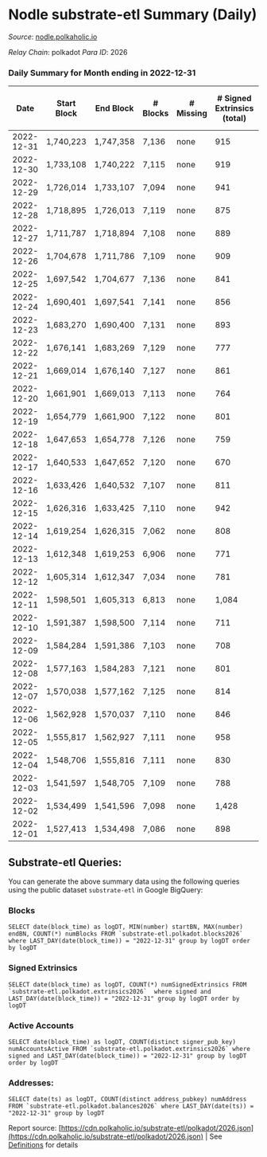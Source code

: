 # Nodle substrate-etl Summary (Daily)

_Source_: [nodle.polkaholic.io](https://nodle.polkaholic.io)

*Relay Chain*: polkadot
*Para ID*: 2026



### Daily Summary for Month ending in 2022-12-31


| Date | Start Block | End Block | # Blocks | # Missing | # Signed Extrinsics (total) | # Active Accounts | # Addresses with Balances | # Events | # Transfers | # XCM Transfers In | # XCM Transfers Out |
| ---- | ----------- | --------- | -------- | --------- | --------------------------- | ----------------- | ------------------------- | -------- | ----------- | ------------------ | ------------------- |
| 2022-12-31 | 1,740,223 | 1,747,358 | 7,136 | none  | 915 | 591 | 662,613 | 91,515 | 70,397  |   |   |
| 2022-12-30 | 1,733,108 | 1,740,222 | 7,115 | none  | 919 | 629 | 662,178 | 80,942 | 59,852  |   |   |
| 2022-12-29 | 1,726,014 | 1,733,107 | 7,094 | none  | 941 | 658 | 661,842 | 91,510 | 70,532  |   |   |
| 2022-12-28 | 1,718,895 | 1,726,013 | 7,119 | none  | 875 | 576 | 661,480 | 91,736 | 70,903  |   |   |
| 2022-12-27 | 1,711,787 | 1,718,894 | 7,108 | none  | 889 | 563 | 661,108 | 91,101 | 70,310  |   |   |
| 2022-12-26 | 1,704,678 | 1,711,786 | 7,109 | none  | 909 | 594 | 660,733 | 87,517 | 66,469  |   |   |
| 2022-12-25 | 1,697,542 | 1,704,677 | 7,136 | none  | 841 | 591 | 660,386 | 83,660 | 63,303  |   |   |
| 2022-12-24 | 1,690,401 | 1,697,541 | 7,141 | none  | 856 | 577 |  | 87,378 | 66,696  |   |   |
| 2022-12-23 | 1,683,270 | 1,690,400 | 7,131 | none  | 893 | 465 |  | 156,937 | 70,091  |   |   |
| 2022-12-22 | 1,676,141 | 1,683,269 | 7,129 | none  | 777 | 524 |  | 91,362 | 71,636  |   |   |
| 2022-12-21 | 1,669,014 | 1,676,140 | 7,127 | none  | 861 | 545 |  | 92,322 | 72,113  |   |   |
| 2022-12-20 | 1,661,901 | 1,669,013 | 7,113 | none  | 764 | 480 |  | 92,329 | 72,846  |   |   |
| 2022-12-19 | 1,654,779 | 1,661,900 | 7,122 | none  | 801 | 492 |  | 92,240 | 72,428  |   |   |
| 2022-12-18 | 1,647,653 | 1,654,778 | 7,126 | none  | 759 | 538 |  | 89,272 | 69,840  |   |   |
| 2022-12-17 | 1,640,533 | 1,647,652 | 7,120 | none  | 670 | 449 | 657,676 | 90,763 | 71,762  |   |   |
| 2022-12-16 | 1,633,426 | 1,640,532 | 7,107 | none  | 811 | 545 | 657,310 | 94,667 | 74,868  |   |   |
| 2022-12-15 | 1,626,316 | 1,633,425 | 7,110 | none  | 942 | 709 | 656,982 | 95,699 | 75,079  |   |   |
| 2022-12-14 | 1,619,254 | 1,626,315 | 7,062 | none  | 808 | 553 |  | 94,579 | 74,854  |   |   |
| 2022-12-13 | 1,612,348 | 1,619,253 | 6,906 | none  | 771 | 515 |  | 94,171 | 74,897  |   |   |
| 2022-12-12 | 1,605,314 | 1,612,347 | 7,034 | none  | 781 | 541 |  | 93,411 | 73,908  |   |   |
| 2022-12-11 | 1,598,501 | 1,605,313 | 6,813 | none  | 1,084 | 827 |  | 91,104 | 70,239  |   |   |
| 2022-12-10 | 1,591,387 | 1,598,500 | 7,114 | none  | 711 | 489 |  | 90,425 | 71,211  |   |   |
| 2022-12-09 | 1,584,284 | 1,591,386 | 7,103 | none  | 708 | 490 |  | 93,728 | 74,469  |   |   |
| 2022-12-08 | 1,577,163 | 1,584,283 | 7,121 | none  | 801 | 564 |  | 94,719 | 74,808  |   |   |
| 2022-12-07 | 1,570,038 | 1,577,162 | 7,125 | none  | 814 | 566 |  | 87,777 | 67,815  |   |   |
| 2022-12-06 | 1,562,928 | 1,570,037 | 7,110 | none  | 846 | 587 |  | 95,083 | 74,998  |   |   |
| 2022-12-05 | 1,555,817 | 1,562,927 | 7,111 | none  | 958 | 662 |  | 96,384 | 75,496  |   |   |
| 2022-12-04 | 1,548,706 | 1,555,816 | 7,111 | none  | 830 | 591 |  | 91,887 | 71,876  |   |   |
| 2022-12-03 | 1,541,597 | 1,548,705 | 7,109 | none  | 788 | 526 |  | 93,080 | 73,329  |   |   |
| 2022-12-02 | 1,534,499 | 1,541,596 | 7,098 | none  | 1,428 | 991 |  | 99,848 | 76,159  |   |   |
| 2022-12-01 | 1,527,413 | 1,534,498 | 7,086 | none  | 898 | 624 |  | 98,120 | 77,536  |   |   |

## Substrate-etl Queries:
You can generate the above summary data using the following queries using the public dataset `substrate-etl` in Google BigQuery:


### Blocks
```
SELECT date(block_time) as logDT, MIN(number) startBN, MAX(number) endBN, COUNT(*) numBlocks FROM `substrate-etl.polkadot.blocks2026`  where LAST_DAY(date(block_time)) = "2022-12-31" group by logDT order by logDT
```


### Signed Extrinsics
```
SELECT date(block_time) as logDT, COUNT(*) numSignedExtrinsics FROM `substrate-etl.polkadot.extrinsics2026`  where signed and LAST_DAY(date(block_time)) = "2022-12-31" group by logDT order by logDT
```


### Active Accounts
```
SELECT date(block_time) as logDT, COUNT(distinct signer_pub_key) numAccountsActive FROM `substrate-etl.polkadot.extrinsics2026` where signed and LAST_DAY(date(block_time)) = "2022-12-31" group by logDT order by logDT
```


### Addresses:
```
SELECT date(ts) as logDT, COUNT(distinct address_pubkey) numAddress FROM `substrate-etl.polkadot.balances2026` where LAST_DAY(date(ts)) = "2022-12-31" group by logDT
```



Report source: [https://cdn.polkaholic.io/substrate-etl/polkadot/2026.json](https://cdn.polkaholic.io/substrate-etl/polkadot/2026.json) | See [Definitions](/DEFINITIONS.md) for details
